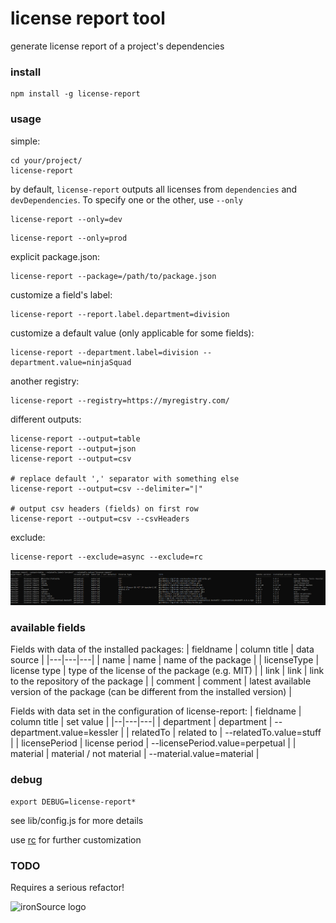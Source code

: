 # license report tool
generate license report of a project's dependencies

### install 
```
npm install -g license-report
```

### usage
simple:
```
cd your/project/
license-report
```
by default, `license-report` outputs all licenses from `dependencies` and `devDependencies`.
To specify one or the other, use `--only`
```
license-report --only=dev
```
```
license-report --only=prod
```
explicit package.json:
```
license-report --package=/path/to/package.json
```
customize a field's label:
```
license-report --report.label.department=division
```
customize a default value (only applicable for some fields):
```
license-report --department.label=division --department.value=ninjaSquad
```
another registry:
```
license-report --registry=https://myregistry.com/
```
different outputs:
```
license-report --output=table
license-report --output=json
license-report --output=csv

# replace default ',' separator with something else
license-report --output=csv --delimiter="|" 

# output csv headers (fields) on first row
license-report --output=csv --csvHeaders
```
exclude:
```
license-report --exclude=async --exclude=rc
```

![screenshot](screenshot.png)

### available fields
Fields with data of the installed packages:
| fieldname | column title | data source |
|---|---|---|
| name | name | name of the package |
| licenseType | license type | type of the license of the package (e.g. MIT) |
| link | link | link to the repository of the package |
| comment | comment | latest available version of the package (can be different from the installed version) |

Fields with data set in the configuration of license-report:
| fieldname | column title | set value |
|--|---|---|
| department | department | --department.value=kessler |
| relatedTo | related to | --relatedTo.value=stuff |
| licensePeriod | license period | --licensePeriod.value=perpetual |
| material | material / not material | --material.value=material |

### debug
```
export DEBUG=license-report*
```

see lib/config.js for more details

use [rc](https://github.com/dominictarr/rc) for further customization

### TODO
Requires a serious refactor!

![ironSource logo](ironsource.png)
